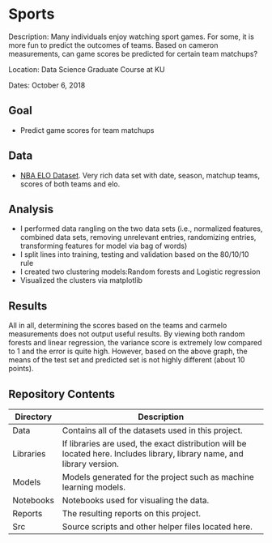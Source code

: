 # Sports
Description: Many individuals enjoy watching sport games. For some, it is more fun to predict the outcomes of teams. Based on cameron measurements, can game scores be predicted for certain team matchups?

Location: Data Science Graduate Course at KU

Dates: October 6, 2018

## Goal
* Predict game scores for team matchups

## Data
* [NBA ELO Dataset](https://www.kaggle.com/fivethirtyeight/fivethirtyeight-nba-elo-dataset). Very rich data set with date, season, matchup teams, scores of both teams and elo.

## Analysis
* I performed data rangling on the two data sets (i.e., normalized features, combined data sets, removing unrelevant entries, randomizing entries, transforming features for model via bag of words)
* I split lines into training, testing and validation based on the 80/10/10 rule
* I created two clustering models:Random forests and Logistic regression
* Visualized the clusters via matplotlib

## Results
All in all, determining the scores based on the teams and carmelo measurements does not output useful results. By viewing both random forests and linear regression, the variance score is extremely low compared to 1 and the error is quite high. However, based on the above graph, the means of the test set and predicted set is not highly different (about 10 points).

## Repository Contents

| Directory | Description |
| --- | ----------- |
| Data | Contains all of the datasets used in this project. |
| Libraries | If libraries are used, the exact distribution will be located here. Includes library, library name, and library version. |
| Models | Models generated for the project such as machine learning models. |
| Notebooks | Notebooks used for visualing the data. |
| Reports | The resulting reports on this project. |
| Src | Source scripts and other helper files located here. |

